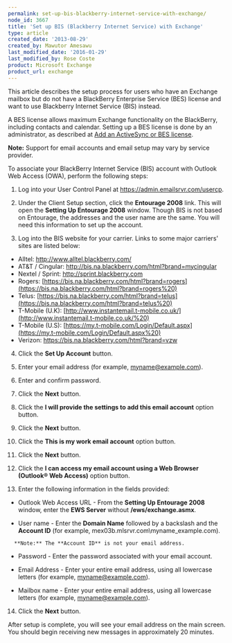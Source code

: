 ```yaml
---
permalink: set-up-bis-blackberry-internet-service-with-exchange/
node_id: 3667
title: 'Set up BIS (Blackberry Internet Service) with Exchange'
type: article
created_date: '2013-08-29'
created_by: Mawutor Amesawu
last_modified_date: '2016-01-29'
last_modified_by: Rose Coste
product: Microsoft Exchange
product_url: exchange
---
```


This article describes the setup process for users who have an Exchange mailbox
but do not have a
BlackBerry Enterprise Service (BES) license and
want to use Blackberry Internet Service (BIS) instead.

A BES license allows maximum
Exchange functionality on the BlackBerry, including contacts and
calendar. Setting up a BES license is done by an administrator,
as described at [Add an ActiveSync or BES license](/how-to/email-migration-services).

**Note:** Support for email accounts and email setup may vary by service
provider.

To associate your BlackBerry Internet Service (BIS) account with Outlook
Web Access (OWA), perform the following steps:

1. Log into your User Control Panel at <https://admin.emailsrvr.com/usercp>.

2. Under the Client Setup section, click the **Entourage 2008**
link. This will open the **Setting Up Entourage 2008** window. Though
BIS is not based on Entourage, the addresses and the user name are the
same. You will need this information to set up the account.

3. Log into the BIS website for your carrier.
   Links to some major carriers' sites are listed below:

- Alltel:
  <http://www.alltel.blackberry.com/>
- AT&T / Cingular:
  <http://bis.na.blackberry.com/html?brand=mycingular>
- Nextel / Sprint:
  <http://sprint.blackberry.com>
- Rogers:
  [https://bis.na.blackberry.com/html?brand=rogers](https://bis.na.blackberry.com/html?brand=rogers%20)
- Telus:
  [https://bis.na.blackberry.com/html?brand=telus](https://bis.na.blackberry.com/html?brand=telus%20)
- T-Mobile (U.K):
  [http://www.instantemail.t-mobile.co.uk/](http://www.instantemail.t-mobile.co.uk/%20)
- T-Mobile (U.S):
  [https://my.t-mobile.com/Login/Default.aspx](https://my.t-mobile.com/Login/Default.aspx%20)
- Verizon:
  <https://bis.na.blackberry.com/html?brand=vzw>

4. Click the **Set Up Account** button.

5. Enter your email address (for example, myname@example.com).

6. Enter and confirm password.

7. Click the **Next** button.

8. Click the **I will provide the settings to add this email account**
   option button.

9. Click the **Next** button.

10. Click the **This is my work email account** option button.

11. Click the **Next** button.

12. Click the **I can access my email account using a Web Browser
    (Outlook&reg; Web Access)** option button.

13. Enter the following information in the fields provided:

   -   Outlook Web Access URL - From the **Setting Up Entourage 2008** window, enter the **EWS Server** without **/ews/exchange.asmx**.

   -   User name - Enter the **Domain Name** followed by a backslash and the **Account ID** (for example, mex03b.mlsrvr.com\\myname\_example.com).

      **Note:** The **Account ID** is not your email address.

   -   Password - Enter the password associated with your email account.

   -   Email Address - Enter your entire email address, using all lowercase letters (for example, myname@example.com).

   -   Mailbox name - Enter your entire email address, using all lowercase letters (for example, myname@example.com).

14. Click the **Next** button.

After setup is complete, you will see your email address on the main screen.
You should begin receiving new messages in approximately 20 minutes.
